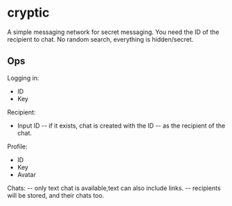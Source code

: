 # cryptic
A simple messaging network for secret messaging. You need the ID of the recipient to chat. No random search, everything is hidden/secret.

## Ops
Logging in:
  - ID
  - Key

Recipient:
  - Input ID -- if it exists, chat is created with the ID
             -- as the recipient of the chat.

Profile:
  - ID
  - Key
  - Avatar

Chats:
  -- only text chat is available,text can also include links. 
  -- recipients will be stored, and their chats too.
